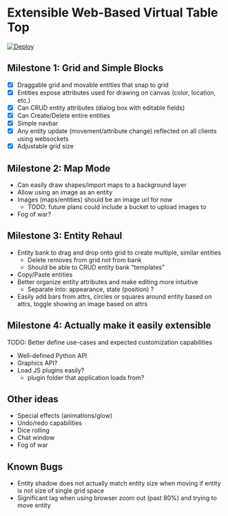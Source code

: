 # Extensible Web-Based Virtual Table Top

[![Deploy](https://www.herokucdn.com/deploy/button.svg)](https://heroku.com/deploy)

## Milestone 1: Grid and Simple Blocks

- [x] Draggable grid and movable entities that snap to grid
- [x] Entities expose attributes used for drawing on canvas (color, location, etc.)
- [x] Can CRUD entity attributes (dialog box with editable fields)
- [x] Can Create/Delete entire entities
- [x] Simple navbar
- [x] Any entity update (movement/attribute change) reflected on all clients using websockets
- [x] Adjustable grid size

## Milestone 2: Map Mode

* Can easily draw shapes/import maps to a background layer
* Allow using an image as an entity
* Images (maps/entities) should be an image url for now
    * TODO: future plans could include a bucket to upload images to
* Fog of war?

## Milestone 3: Entity Rehaul

* Entity bank to drag and drop onto grid to create multiple, similar entities
    * Delete removes from grid not from bank
    * Should be able to CRUD entity bank "templates"
* Copy/Paste entities
* Better organize entity attributes and make editing more intuitive
    * Separate into: appearance, state (position) ?
* Easily add bars from attrs, circles or squares around entity based on attrs,
  toggle showing an image based on attrs

## Milestone 4: Actually make it easily extensible

TODO: Better define use-cases and expected customization capabilities

* Well-defined Python API
* Graphics API?
* Load JS plugins easily?
    * plugin folder that application loads from?

## Other ideas

* Special effects (animations/glow)
* Undo/redo capabilities
* Dice rolling
* Chat window
* Fog of war

## Known Bugs

* Entity shadow does not actually match entity size when moving if entity is not
  size of single grid space
* Significant lag when using browser zoom out (past 80%) and trying to move entity